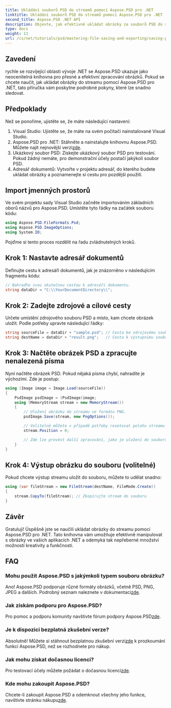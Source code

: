 ```yaml
---
title: Ukládání souborů PSD do streamů pomocí Aspose.PSD pro .NET
linktitle: Ukládání souborů PSD do streamů pomocí Aspose.PSD pro .NET
second_title: Aspose.PSD .NET API
description: Objevte, jak efektivně ukládat obrázky ze souborů PSD do streamů pomocí Aspose.PSD for .NET. Tento komplexní průvodce krok za krokem pokrývá předpoklady, kódy a techniky.
type: docs
weight: 11
url: /cs/net/tutorials/psd/mastering-file-saving-and-exporting/saving-psd-files-to-streams/
---
```

## Zavedení

rychle se rozvíjející oblasti vývoje .NET se Aspose.PSD ukazuje jako neocenitelná knihovna pro přesné a efektivní zpracování obrázků. Pokud se chcete naučit, jak ukládat obrázky do streamu pomocí Aspose.PSD pro .NET, tato příručka vám poskytne podrobné pokyny, které lze snadno sledovat.

## Předpoklady

Než se ponoříme, ujistěte se, že máte následující nastavení:

1. Visual Studio: Ujistěte se, že máte na svém počítači nainstalované Visual Studio.
2.  Aspose.PSD pro .NET: Stáhněte a nainstalujte knihovnu Aspose.PSD. Můžete najít nejnovější verzi[zde](https://releases.aspose.com/psd/net/).
3. Ukázkový soubor PSD: Získejte ukázkový soubor PSD pro testování. Pokud žádný nemáte, pro demonstrační účely postačí jakýkoli soubor PSD.
4. Adresář dokumentů: Vytvořte v projektu adresář, do kterého budete ukládat obrázky a poznamenejte si cestu pro pozdější použití.

## Import jmenných prostorů

Ve svém projektu sady Visual Studio začněte importováním základních oborů názvů pro Aspose.PSD. Umístěte tyto řádky na začátek souboru kódu:

```csharp
using Aspose.PSD.FileFormats.Psd;
using Aspose.PSD.ImageOptions;
using System.IO;
```

Pojďme si tento proces rozdělit na řadu zvládnutelných kroků.

## Krok 1: Nastavte adresář dokumentů

Definujte cestu k adresáři dokumentů, jak je znázorněno v následujícím fragmentu kódu:

```csharp
// Nahraďte svou skutečnou cestou k adresáři dokumentu.
string dataDir = "C:\\YourDocumentDirectory\\";
```

## Krok 2: Zadejte zdrojové a cílové cesty

Určete umístění zdrojového souboru PSD a místo, kam chcete obrázek uložit. Podle potřeby upravte následující řádky:

```csharp
string sourceFile = dataDir + "sample.psd"; // Cesta ke zdrojovému souboru PSD
string destName = dataDir + "result.png";   // Cesta k výstupnímu souboru obrázku
```

## Krok 3: Načtěte obrázek PSD a zpracujte nenalezená písma

Nyní načtěte obrázek PSD. Pokud nějaká písma chybí, nahradíte je výchozími. Zde je postup:

```csharp
using (Image image = Image.Load(sourceFile))
{
    PsdImage psdImage = (PsdImage)image;
    using (MemoryStream stream = new MemoryStream())
    {
        // Uložení obrázku do streamu ve formátu PNG.
        psdImage.Save(stream, new PngOptions());

        // Volitelně můžete v případě potřeby resetovat polohu streamu
        stream.Position = 0;

        // Zde lze provést další zpracování, jako je uložení do souboru nebo odeslání přes síť.
    }
}
```

## Krok 4: Výstup obrázku do souboru (volitelné)

Pokud chcete výstup streamu uložit do souboru, můžete to udělat snadno:

```csharp
using (var fileStream = new FileStream(destName, FileMode.Create))
{
    stream.CopyTo(fileStream); // Zkopírujte stream do souboru
}
```

## Závěr

Gratuluji! Úspěšně jste se naučili ukládat obrázky do streamu pomocí Aspose.PSD pro .NET. Tato knihovna vám umožňuje efektivně manipulovat s obrázky ve vašich aplikacích .NET a odemyká tak nepřeberné množství možností kreativity a funkčnosti.

## FAQ

### Mohu použít Aspose.PSD s jakýmkoli typem souboru obrázku?
 Ano! Aspose.PSD podporuje různé formáty obrázků, včetně PSD, PNG, JPEG a dalších. Podrobný seznam naleznete v dokumentaci[zde](https://reference.aspose.com/psd/net/).

### Jak získám podporu pro Aspose.PSD?
 Pro pomoc a podporu komunity navštivte fórum podpory Aspose.PSD[zde](https://forum.aspose.com/c/psd/34).

### Je k dispozici bezplatná zkušební verze?
 Absolutně! Můžete si stáhnout bezplatnou zkušební verzi[zde](https://releases.aspose.com/) k prozkoumání funkcí Aspose.PSD, než se rozhodnete pro nákup.

### Jak mohu získat dočasnou licenci?
 Pro testovací účely můžete požádat o dočasnou licenci[zde](https://purchase.conholdate.com/temporary-license/).

### Kde mohu zakoupit Aspose.PSD?
 Chcete-li zakoupit Aspose.PSD a odemknout všechny jeho funkce, navštivte stránku nákupu[zde](https://purchase.conholdate.com/buy).